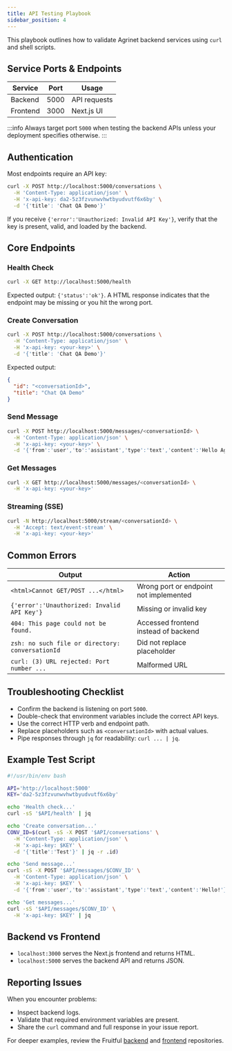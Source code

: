 ```yaml
---
title: API Testing Playbook
sidebar_position: 4
---
```


This playbook outlines how to validate Agrinet backend services using `curl` and shell scripts.

## Service Ports & Endpoints

| Service  | Port | Usage        |
| -------- | ---- | ------------ |
| Backend  | 5000 | API requests |
| Frontend | 3000 | Next.js UI   |

:::info
Always target port `5000` when testing the backend APIs unless your deployment specifies otherwise.
:::

## Authentication

Most endpoints require an API key:

```bash
curl -X POST http://localhost:5000/conversations \
  -H 'Content-Type: application/json' \
  -H 'x-api-key: da2-5z3fzvunwvhwtbyudvutf6x6by' \
  -d '{'title': 'Chat QA Demo'}'
```

If you receive `{'error':'Unauthorized: Invalid API Key'}`, verify that the key is present, valid, and loaded by the backend.

## Core Endpoints

### Health Check

```bash
curl -X GET http://localhost:5000/health
```

Expected output: `{'status':'ok'}`. A HTML response indicates that the endpoint may be missing or you hit the wrong port.

### Create Conversation

```bash
curl -X POST http://localhost:5000/conversations \
  -H 'Content-Type: application/json' \
  -H 'x-api-key: <your-key>' \
  -d '{'title': 'Chat QA Demo'}'
```

Expected output:

```json
{
  "id": "<conversationId>",
  "title": "Chat QA Demo"
}
```

### Send Message

```bash
curl -X POST http://localhost:5000/messages/<conversationId> \
  -H 'Content-Type: application/json' \
  -H 'x-api-key: <your-key>' \
  -d '{'from':'user','to':'assistant','type':'text','content':'Hello Agrinet!'}'
```

### Get Messages

```bash
curl -X GET http://localhost:5000/messages/<conversationId> \
  -H 'x-api-key: <your-key>'
```

### Streaming (SSE)

```bash
curl -N http://localhost:5000/stream/<conversationId> \
  -H 'Accept: text/event-stream' \
  -H 'x-api-key: <your-key>'
```

## Common Errors

| Output                                           | Action                                 |
| ------------------------------------------------ | -------------------------------------- |
| `<html>Cannot GET/POST ...</html>`               | Wrong port or endpoint not implemented |
| `{'error':'Unauthorized: Invalid API Key'}`      | Missing or invalid key                 |
| `404: This page could not be found.`             | Accessed frontend instead of backend   |
| `zsh: no such file or directory: conversationId` | Did not replace placeholder            |
| `curl: (3) URL rejected: Port number ...`        | Malformed URL                          |

## Troubleshooting Checklist

- Confirm the backend is listening on port `5000`.
- Double-check that environment variables include the correct API keys.
- Use the correct HTTP verb and endpoint path.
- Replace placeholders such as `<conversationId>` with actual values.
- Pipe responses through `jq` for readability: `curl ... | jq`.

## Example Test Script

```bash
#!/usr/bin/env bash

API='http://localhost:5000'
KEY='da2-5z3fzvunwvhwtbyudvutf6x6by'

echo 'Health check...'
curl -sS '$API/health' | jq

echo 'Create conversation...'
CONV_ID=$(curl -sS -X POST '$API/conversations' \
  -H 'Content-Type: application/json' \
  -H 'x-api-key: $KEY' \
  -d '{'title':'Test'}' | jq -r .id)

echo 'Send message...'
curl -sS -X POST '$API/messages/$CONV_ID' \
  -H 'Content-Type: application/json' \
  -H 'x-api-key: $KEY' \
  -d '{'from':'user','to':'assistant','type':'text','content':'Hello!'}' | jq

echo 'Get messages...'
curl -sS '$API/messages/$CONV_ID' \
  -H 'x-api-key: $KEY' | jq
```

## Backend vs Frontend

- `localhost:3000` serves the Next.js frontend and returns HTML.
- `localhost:5000` serves the backend API and returns JSON.

## Reporting Issues

When you encounter problems:

- Inspect backend logs.
- Validate that required environment variables are present.
- Share the `curl` command and full response in your issue report.

For deeper examples, review the Fruitful [backend](https://github.com/NTARI-OpenCoreLab/Agrinet/tree/main/backend) and [frontend](https://github.com/NTARI-OpenCoreLab/Agrinet/tree/main/frontend) repositories.
